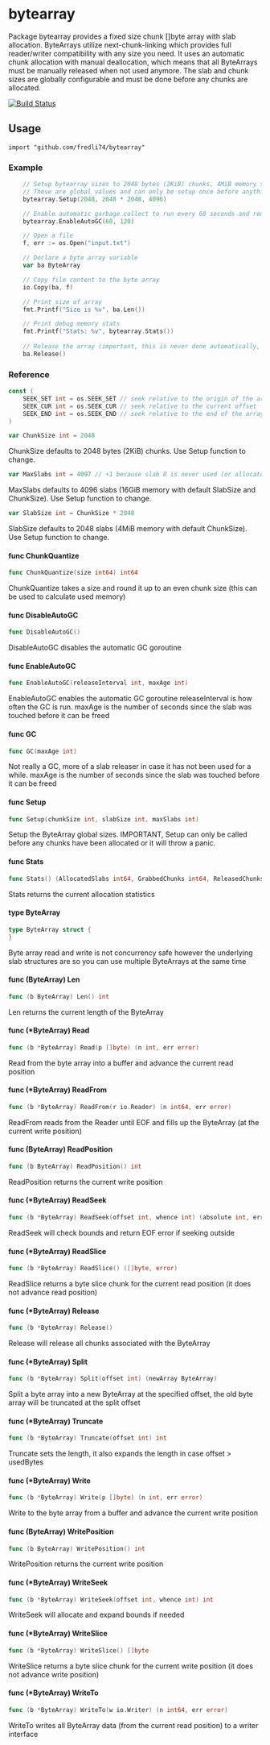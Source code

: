# bytearray

Package bytearray provides a fixed size chunk []byte array with slab allocation.
ByteArrays utilize next-chunk-linking which provides full reader/writer
compatibility with any size you need. It uses an automatic chunk allocation with
manual deallocation, which means that all ByteArrays must be manually released
when not used anymore. The slab and chunk sizes are globally configurable and
must be done before any chunks are allocated.

[![Build Status](https://semaphoreci.com/api/v1/fredli74/bytearray/branches/master/badge.svg)](https://semaphoreci.com/fredli74/bytearray)

## Usage

    import "github.com/fredli74/bytearray"

### Example
```go
	// Setup bytearray sizes to 2048 bytes (2KiB) chunks, 4MiB memory slabs and limit to 4096 slabs (16GiB memory)
	// These are global values and can only be setup once before anything is allocated
	bytearray.Setup(2048, 2048 * 2048, 4096)

	// Enable automatic garbage collect to run every 60 seconds and remove anything slab that has had no allocations for at least 120 seconds
	bytearray.EnableAutoGC(60, 120)

	// Open a file
	f, err := os.Open("input.txt")

	// Declare a byte array variable
	var ba ByteArray

	// Copy file content to the byte array
	io.Copy(ba, f)

	// Print size of array
	fmt.Printf("Size is %v", ba.Len())

	// Print debug memory stats
	fmt.Printf("Stats: %v", bytearray.Stats())
	
	// Release the array (important, this is never done automatically, if a variable falls out of scope before it has been Released, the data will still remain in the slab)
	ba.Release()
```

### Reference

```go
const (
	SEEK_SET int = os.SEEK_SET // seek relative to the origin of the array
	SEEK_CUR int = os.SEEK_CUR // seek relative to the current offset
	SEEK_END int = os.SEEK_END // seek relative to the end of the array
)
```

```go
var ChunkSize int = 2048
```
ChunkSize defaults to 2048 bytes (2KiB) chunks. Use Setup function to change.

```go
var MaxSlabs int = 4097 // +1 because slab 0 is never used (or allocated), it is reserved for emptyLocation pointers

```
MaxSlabs defaults to 4096 slabs (16GiB memory with default SlabSize and
ChunkSize). Use Setup function to change.

```go
var SlabSize int = ChunkSize * 2048
```
SlabSize defaults to 2048 slabs (4MiB memory with default ChunkSize). Use Setup
function to change.

#### func  ChunkQuantize

```go
func ChunkQuantize(size int64) int64
```
ChunkQuantize takes a size and round it up to an even chunk size (this can be
used to calculate used memory)

#### func  DisableAutoGC

```go
func DisableAutoGC()
```
DisableAutoGC disables the automatic GC goroutine

#### func  EnableAutoGC

```go
func EnableAutoGC(releaseInterval int, maxAge int)
```
EnableAutoGC enables the automatic GC goroutine releaseInterval is how often the
GC is run. maxAge is the number of seconds since the slab was touched before it
can be freed

#### func  GC

```go
func GC(maxAge int)
```
Not really a GC, more of a slab releaser in case it has not been used for a
while. maxAge is the number of seconds since the slab was touched before it can
be freed

#### func  Setup

```go
func Setup(chunkSize int, slabSize int, maxSlabs int)
```
Setup the ByteArray global sizes. IMPORTANT, Setup can only be called before any
chunks have been allocated or it will throw a panic.

#### func  Stats

```go
func Stats() (AllocatedSlabs int64, GrabbedChunks int64, ReleasedChunks int64, MemoryAllocated int64, MemoryInUse int64)
```
Stats returns the current allocation statistics

#### type ByteArray

```go
type ByteArray struct {
}
```

Byte array read and write is not concurrency safe however the underlying slab
structures are so you can use multiple ByteArrays at the same time

#### func (ByteArray) Len

```go
func (b ByteArray) Len() int
```
Len returns the current length of the ByteArray

#### func (*ByteArray) Read

```go
func (b *ByteArray) Read(p []byte) (n int, err error)
```
Read from the byte array into a buffer and advance the current read position

#### func (*ByteArray) ReadFrom

```go
func (b *ByteArray) ReadFrom(r io.Reader) (n int64, err error)
```
ReadFrom reads from the Reader until EOF and fills up the ByteArray (at the
current write position)

#### func (ByteArray) ReadPosition

```go
func (b ByteArray) ReadPosition() int
```
ReadPosition returns the current write position

#### func (*ByteArray) ReadSeek

```go
func (b *ByteArray) ReadSeek(offset int, whence int) (absolute int, err error)
```
ReadSeek will check bounds and return EOF error if seeking outside

#### func (*ByteArray) ReadSlice

```go
func (b *ByteArray) ReadSlice() ([]byte, error)
```
ReadSlice returns a byte slice chunk for the current read position (it does not
advance read position)

#### func (*ByteArray) Release

```go
func (b *ByteArray) Release()
```
Release will release all chunks associated with the ByteArray

#### func (*ByteArray) Split

```go
func (b *ByteArray) Split(offset int) (newArray ByteArray)
```
Split a byte array into a new ByteArray at the specified offset, the old byte
array will be truncated at the split offset

#### func (*ByteArray) Truncate

```go
func (b *ByteArray) Truncate(offset int) int
```
Truncate sets the length, it also expands the length in case offset > usedBytes

#### func (*ByteArray) Write

```go
func (b *ByteArray) Write(p []byte) (n int, err error)
```
Write to the byte array from a buffer and advance the current write position

#### func (ByteArray) WritePosition

```go
func (b ByteArray) WritePosition() int
```
WritePosition returns the current write position

#### func (*ByteArray) WriteSeek

```go
func (b *ByteArray) WriteSeek(offset int, whence int) int
```
WriteSeek will allocate and expand bounds if needed

#### func (*ByteArray) WriteSlice

```go
func (b *ByteArray) WriteSlice() []byte
```
WriteSlice returns a byte slice chunk for the current write position (it does
not advance write position)

#### func (*ByteArray) WriteTo

```go
func (b *ByteArray) WriteTo(w io.Writer) (n int64, err error)
```
WriteTo writes all ByteArray data (from the current read position) to a writer
interface

